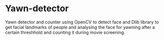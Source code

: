 # Yawn-detector
Yawn detector and counter using OpenCV to detect face and Dlib library to get facial landmarks of people and analysing the face for yawning after a certain threshhold and counting it during movie screening.


